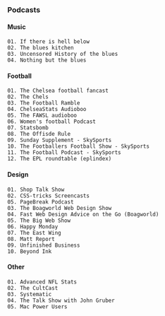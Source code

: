 ### Podcasts


#### Music

    01. If there is hell below
    02. The blues kitchen
    03. Uncensored History of the blues
    04. Nothing but the blues

#### Football

    01. The Chelsea football fancast
    02. The Chels
    03. The Football Ramble
    04. ChelseaStats Audioboo
    05. The FAWSL audioboo
    06. Women's football Podcast
    07. Statsbomb
    08. The Offisde Rule
    09. Sunday Supplement - SkySports
    10. The Footballers Football Show - SkySports
    11. The Football Podcast - SkySports
    12. The EPL roundtable (eplindex)

#### Design

    01. Shop Talk Show
    02. CSS-tricks Screencasts
    05. PageBreak Podcast    
    03. The Boagworld Web Design Show
    04. Fast Web Design Advice on the Go (Boagworld)
    05. The Big Web Show   
    06. Happy Monday
    07. The East Wing  
    08. Matt Report
    09. Unfinished Business
    10. Beyond Ink

#### Other

    01. Advanced NFL Stats
    02. The CultCast
    03. Systematic
    04. The Talk Show with John Gruber
    05. Mac Power Users
    

